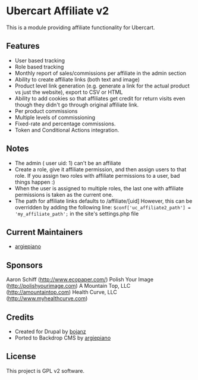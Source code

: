 # Ubercart Affiliate v2

This is a module providing affiliate functionality for Ubercart.

## Features

- User based tracking
- Role based tracking
- Monthly report of sales/commissions per affiliate in the admin section
- Ability to create affiliate links (both text and image)
- Product level link generation (e.g. generate a link for the actual product vs just the website), export to CSV or HTML
- Ability to add cookies so that affiliates get credit for return visits even though they didn't go through original affiliate link.
- Per product commissions
- Multiple levels of commissioning
- Fixed-rate and percentage commissions.
- Token and Conditional Actions integration.

## Notes

- The admin ( user uid: 1) can't be an affiliate
- Create a role, give it affiliate permission, and then assign users to that role.
If you assign two roles with affiliate permissions to a user, bad things happen :)
- When the user is assigned to multiple roles, the last one with affiliate permissions is taken as the current one.
- The path for affiliate links defaults to /affiliate/[uid]
  However, this can be overridden by adding the following line:
  `$conf['uc_affiliate2_path'] = 'my_affiliate_path';`
  in the site's settings.php file

## Current Maintainers

- [argiepiano](https://github.com/argiepiano)

## Sponsors

Aaron Schiff (http://www.ecopaper.com/)
Polish Your Image (http://polishyourimage.com)
A Mountain Top, LLC (http://amountaintop.com)
Health Curve, LLC (http://www.myhealthcurve.com) 

## Credits

- Created for Drupal by [bojanz](https://www.drupal.org/u/bojanz)
- Ported to Backdrop CMS by [argiepiano](https://github.com/argiepiano)

## License

This project is GPL v2 software. 